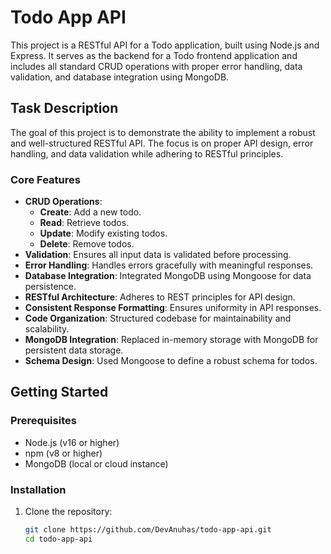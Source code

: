 # Todo App API

This project is a RESTful API for a Todo application, built using Node.js and Express. It serves as the backend for a Todo frontend application and includes all standard CRUD operations with proper error handling, data validation, and database integration using MongoDB.

## Task Description

The goal of this project is to demonstrate the ability to implement a robust and well-structured RESTful API. The focus is on proper API design, error handling, and data validation while adhering to RESTful principles.

### Core Features

- **CRUD Operations**:
  - **Create**: Add a new todo.
  - **Read**: Retrieve todos.
  - **Update**: Modify existing todos.
  - **Delete**: Remove todos.
- **Validation**: Ensures all input data is validated before processing.
- **Error Handling**: Handles errors gracefully with meaningful responses.
- **Database Integration**: Integrated MongoDB using Mongoose for data persistence.
- **RESTful Architecture**: Adheres to REST principles for API design.
- **Consistent Response Formatting**: Ensures uniformity in API responses.
- **Code Organization**: Structured codebase for maintainability and scalability.
- **MongoDB Integration**: Replaced in-memory storage with MongoDB for persistent data storage.
- **Schema Design**: Used Mongoose to define a robust schema for todos.

## Getting Started

### Prerequisites

- Node.js (v16 or higher)
- npm (v8 or higher)
- MongoDB (local or cloud instance)

### Installation

1. Clone the repository:
   ```bash
   git clone https://github.com/DevAnuhas/todo-app-api.git
   cd todo-app-api
   ```
